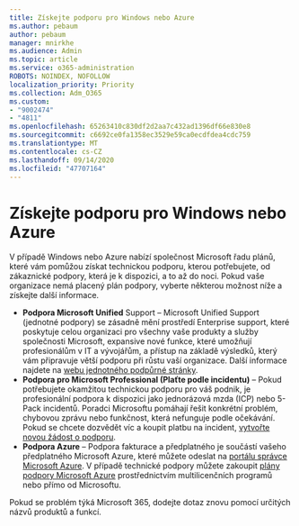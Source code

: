```yaml
---
title: Získejte podporu pro Windows nebo Azure
ms.author: pebaum
author: pebaum
manager: mnirkhe
ms.audience: Admin
ms.topic: article
ms.service: o365-administration
ROBOTS: NOINDEX, NOFOLLOW
localization_priority: Priority
ms.collection: Adm_O365
ms.custom:
- "9002474"
- "4811"
ms.openlocfilehash: 65263410c830df2d2aa7c432ad1396df66e830e8
ms.sourcegitcommit: c6692ce0fa1358ec3529e59ca0ecdfdea4cdc759
ms.translationtype: MT
ms.contentlocale: cs-CZ
ms.lasthandoff: 09/14/2020
ms.locfileid: "47707164"
---
```

# <a name="get-support-for-windows-or-azure"></a>Získejte podporu pro Windows nebo Azure

V případě Windows nebo Azure nabízí společnost Microsoft řadu plánů, které vám pomůžou získat technickou podporu, kterou potřebujete, od zákaznické podpory, která je k dispozici, a to až do noci. Pokud vaše organizace nemá placený plán podpory, vyberte některou možnost níže a získejte další informace.

- **Podpora Microsoft Unified** Support – Microsoft Unified Support (jednotné podpory) se zásadně mění prostředí Enterprise support, které poskytuje celou organizaci pro všechny vaše produkty a služby společnosti Microsoft, expansive nové funkce, které umožňují profesionálům v IT a vývojářům, a přístup na základě výsledků, který vám připravuje větší podporu při růstu vaší organizace. Další informace najdete na [webu jednotného podpůrné stránky](https://aka.ms/unified-support).
- **Podpora pro Microsoft Professional (Plaťte podle incidentu)** – Pokud potřebujete okamžitou technickou podporu pro váš podnik, je profesionální podpora k dispozici jako jednorázová mzda (ICP) nebo 5-Pack incidentů. Poradci Microsoftu pomáhají řešit konkrétní problém, chybovou zprávu nebo funkčnost, která nefunguje podle očekávání. Pokud se chcete dozvědět víc a koupit platbu na incident, [vytvořte novou žádost o podporu](https://support.microsoft.com/supportforbusiness/productselection).
- **Podpora Azure** – Podpora fakturace a předplatného je součástí vašeho předplatného Microsoft Azure, které můžete odeslat na [portálu správce Microsoft Azure](https://portal.azure.com/). V případě technické podpory můžete zakoupit [plány podpory Microsoft Azure](https://azure.microsoft.com/support/plans/) prostřednictvím multilicenčních programů nebo přímo od Microsoftu.

Pokud se problém týká Microsoft 365, dodejte dotaz znovu pomocí určitých názvů produktů a funkcí.
